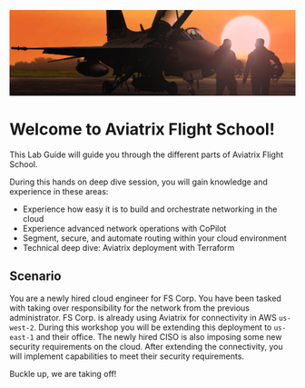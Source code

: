 ![Lab Overview](../../docs/_logos/flightschool.png)

# Welcome to Aviatrix Flight School!  

This Lab Guide will guide you through the different parts of Aviatrix Flight School.

During this hands on deep dive session, you will gain knowledge and experience in these areas:

* Experience how easy it is to build and orchestrate networking in the cloud
* Experience advanced network operations with CoPilot
* Segment, secure, and automate routing within your cloud environment
* Technical deep dive: Aviatrix deployment with Terraform

## Scenario

You are a newly hired cloud engineer for FS Corp. You have been tasked with taking over responsibility for the network from the previous administrator. FS Corp. is already using Aviatrix for connectivity in AWS `us-west-2`. During this workshop you will be extending this deployment to `us-east-1` and their office. The newly hired CISO is also imposing some new security requirements on the cloud. After extending the connectivity, you will implement capabilities to meet their security requirements.

Buckle up, we are taking off!
